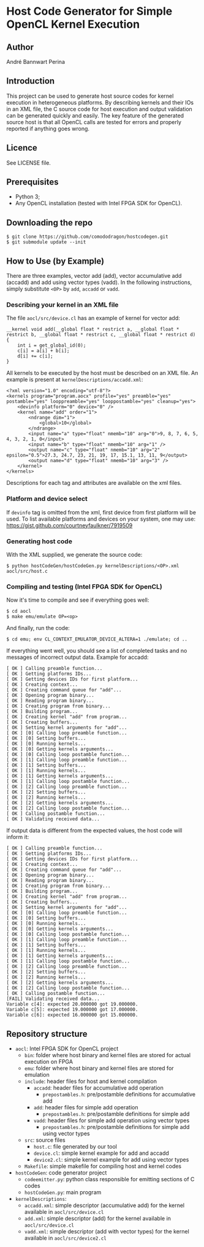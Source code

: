 # Host Code Generator for Simple OpenCL Kernel Execution

## Author

André Bannwart Perina

## Introduction

This project can be used to generate host source codes for kernel execution in heterogeneous platforms. By describing kernels and their IOs in an XML file, the C source code for host execution and output validation can be generated quickly and easily. The key feature of the generated source host is that all OpenCL calls are tested for errors and properly reported if anything goes wrong.

## Licence

See LICENSE file.

## Prerequisites

* Python 3;
* Any OpenCL installation (tested with Intel FPGA SDK for OpenCL).

## Downloading the repo

```
$ git clone https://github.com/comododragon/hostcodegen.git
$ git submodule update --init
```

## How to Use (by Example)

There are three examples, vector add (add), vector accumulative add (accadd) and add using vector types (vadd). In the following instructions, simply substitute ```<OP>``` by ```add```, ```accadd``` or ```vadd```.

### Describing your kernel in an XML file

The file ```aocl/src/device.cl``` has an example of kernel for vector add:

```
__kernel void add(__global float * restrict a, __global float * restrict b, __global float * restrict c, __global float * restrict d) {
	int i = get_global_id(0);
	c[i] = a[i] + b[i];
	d[i] += c[i];
}
```

All kernels to be executed by the host must be described on an XML file. An example is present at ```kernelDescriptions/accadd.xml```:

```
<?xml version="1.0" encoding="utf-8"?>
<kernels program="program.aocx" profile="yes" preamble="yes" postamble="yes" looppreamble="yes" looppostamble="yes" cleanup="yes">
	<devinfo platform="0" device="0" />
	<kernel name="add" order="1">
		<ndrange dim="1">
			<global>10</global>
		</ndrange>
		<input name="a" type="float" nmemb="10" arg="0">9, 8, 7, 6, 5, 4, 3, 2, 1, 0</input>
		<input name="b" type="float" nmemb="10" arg="1" />
		<output name="c" type="float" nmemb="10" arg="2" epsilon="0.5">27.3, 24.7, 23, 21, 19, 17, 15.1, 13, 11, 9</output>
		<output name="d" type="float" nmemb="10" arg="3" />
	</kernel>
</kernels>
```

Descriptions for each tag and attributes are available on the xml files.

### Platform and device select

If ```devinfo``` tag is omitted from the xml, first device from first platform will be used. To list available platforms and devices on your system, one may use: https://gist.github.com/courtneyfaulkner/7919509

### Generating host code

With the XML supplied, we generate the source code:

```
$ python hostCodeGen/hostCodeGen.py kernelDescriptions/<OP>.xml aocl/src/host.c
```

### Compiling and testing (Intel FPGA SDK for OpenCL)

Now it's time to compile and see if everything goes well:

```
$ cd aocl
$ make emu/emulate OP=<op>
```

And finally, run the code:

```
$ cd emu; env CL_CONTEXT_EMULATOR_DEVICE_ALTERA=1 ./emulate; cd ..
```

If everything went well, you should see a list of completed tasks and no messages of incorrect output data. Example for accadd:

```
[ OK ] Calling preamble function...
[ OK ] Getting platforms IDs...
[ OK ] Getting devices IDs for first platform...
[ OK ] Creating context...
[ OK ] Creating command queue for "add"...
[ OK ] Opening program binary...
[ OK ] Reading program binary...
[ OK ] Creating program from binary...
[ OK ] Building program...
[ OK ] Creating kernel "add" from program...
[ OK ] Creating buffers...
[ OK ] Setting kernel arguments for "add"...
[ OK ] [0] Calling loop preamble function...
[ OK ] [0] Setting buffers...
[ OK ] [0] Running kernels...
[ OK ] [0] Getting kernels arguments...
[ OK ] [0] Calling loop postamble function...
[ OK ] [1] Calling loop preamble function...
[ OK ] [1] Setting buffers...
[ OK ] [1] Running kernels...
[ OK ] [1] Getting kernels arguments...
[ OK ] [1] Calling loop postamble function...
[ OK ] [2] Calling loop preamble function...
[ OK ] [2] Setting buffers...
[ OK ] [2] Running kernels...
[ OK ] [2] Getting kernels arguments...
[ OK ] [2] Calling loop postamble function...
[ OK ] Calling postamble function...
[ OK ] Validating received data...
```

If output data is different from the expected values, the host code will inform it:

```
[ OK ] Calling preamble function...
[ OK ] Getting platforms IDs...
[ OK ] Getting devices IDs for first platform...
[ OK ] Creating context...
[ OK ] Creating command queue for "add"...
[ OK ] Opening program binary...
[ OK ] Reading program binary...
[ OK ] Creating program from binary...
[ OK ] Building program...
[ OK ] Creating kernel "add" from program...
[ OK ] Creating buffers...
[ OK ] Setting kernel arguments for "add"...
[ OK ] [0] Calling loop preamble function...
[ OK ] [0] Setting buffers...
[ OK ] [0] Running kernels...
[ OK ] [0] Getting kernels arguments...
[ OK ] [0] Calling loop postamble function...
[ OK ] [1] Calling loop preamble function...
[ OK ] [1] Setting buffers...
[ OK ] [1] Running kernels...
[ OK ] [1] Getting kernels arguments...
[ OK ] [1] Calling loop postamble function...
[ OK ] [2] Calling loop preamble function...
[ OK ] [2] Setting buffers...
[ OK ] [2] Running kernels...
[ OK ] [2] Getting kernels arguments...
[ OK ] [2] Calling loop postamble function...
[ OK ] Calling postamble function...
[FAIL] Validating received data...
Variable c[4]: expected 20.000000 got 19.000000.
Variable c[5]: expected 19.000000 got 17.000000.
Variable c[6]: expected 16.000000 got 15.000000.
```

## Repository structure

* ```aocl```: Intel FPGA SDK for OpenCL project
	* ```bin```: folder where host binary and kernel files are stored for actual execution on FPGA
	* ```emu```: folder where host binary and kernel files are stored for emulation
	* ```include```: header files for host and kernel compilation
		* ```accadd```: header files for accumulative add operation
			* ```prepostambles.h```: pre/postamble definitions for accumulative add
		* ```add```: header files for simple add operation
			* ```prepostambles.h```: pre/postamble definitions for simple add
		* ```vadd```: header files for simple add operation using vector types
			* ```prepostambles.h```: pre/postamble definitions for simple add using vector types
	* ```src```: source files
		* ```host.c```: file generated by our tool
		* ```device.cl```: simple kernel example for add and accadd
		* ```device2.cl```: simple kernel example for add using vector types
	* ```Makefile```: simple makefile for compiling host and kernel codes
* ```hostCodeGen```: code generator project
	* ```codeemitter.py```: python class responsible for emitting sections of C codes
	* ```hostCodeGen.py```: main program
* ```kernelDescriptions```:
	* ```accadd.xml```: simple descriptor (accumulative add) for the kernel available in ```aocl/src/device.cl```
	* ```add.xml```: simple descriptor (add) for the kernel available in ```aocl/src/device.cl```
	* ```vadd.xml```: simple descriptor (add with vector types) for the kernel available in ```aocl/src/device2.cl```
